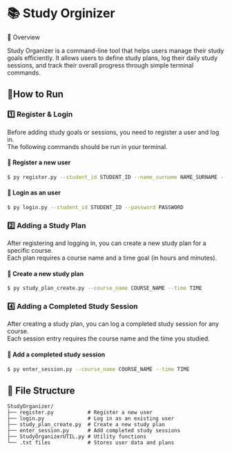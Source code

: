 # 📚​ Study Orginizer <br>

📘 Overview<br>

Study Organizer is a command-line tool that helps users manage their study goals efficiently.
It allows users to define study plans, log their daily study sessions, and track their overall progress through simple terminal commands.

<h2>🧭How to Run</h2>

### 1️⃣ Register & Login

Before adding study goals or sessions, you need to register a user and log in.  
The following commands should be run in your terminal.

#### 🔹 Register a new user
```bash
$ py register.py --student_id STUDENT_ID --name_surname NAME_SURNAME --collage COLLAGE --major MAJOR --password PASSWORD  
```
#### 🔹 Login as an user
```bash
$ py login.py --student_id STUDENT_ID --password PASSWORD
```
### 2️⃣ Adding a Study Plan

After registering and logging in, you can create a new study plan for a specific course.  
Each plan requires a course name and a time goal (in hours and minutes).

#### 🔹 Create a new study plan
```bash
$ py study_plan_create.py --course_name COURSE_NAME --time TIME
```
### 4️⃣ Adding a Completed Study Session

After creating a study plan, you can log a completed study session for any course.  
Each session entry requires the course name and the time you studied.

#### 🔹 Add a completed study session
```bash
$ py enter_session.py --course_name COURSE_NAME --time TIME
```
## 📁 File Structure
```
StudyOrganizer/
├── register.py           # Register a new user
├── login.py              # Log in as an existing user
├── study_plan_create.py  # Create a new study plan
├── enter_session.py      # Add completed study sessions
├── StudyOrganizerUTIL.py # Utility functions
└── .txt files            # Stores user data and plans
```


